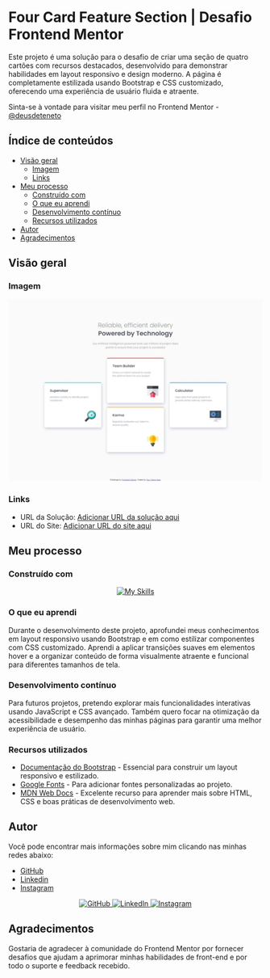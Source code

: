 # Four Card Feature Section | Desafio Frontend Mentor

Este projeto é uma solução para o desafio de criar uma seção de quatro cartões com recursos destacados, desenvolvido para demonstrar habilidades em layout responsivo e design moderno. A página é completamente estilizada usando Bootstrap e CSS customizado, oferecendo uma experiência de usuário fluida e atraente.

Sinta-se à vontade para visitar meu perfil no Frontend Mentor - [@deusdeteneto](https://www.frontendmentor.io/profile/deusdeteneto)

## Índice de conteúdos

- [Visão geral](#visão-geral)
  - [Imagem](#imagem)
  - [Links](#links)
- [Meu processo](#meu-processo)
  - [Construído com](#construído-com)
  - [O que eu aprendi](#o-que-eu-aprendi)
  - [Desenvolvimento contínuo](#desenvolvimento-contínuo)
  - [Recursos utilizados](#recursos-utilizados)
- [Autor](#autor)
- [Agradecimentos](#agradecimentos)

## Visão geral

### Imagem

![Imagem do Projeto](https://raw.githubusercontent.com/deusdeteneto/Four-card-feature-section/main/design/image-desktop.jpeg)

### Links

<!-- TODO COLOCAR OS LINKS ABAIXO -->
- URL da Solução: [Adicionar URL da solução aqui](https://www.frontendmentor.io/solutions/four-card-feature-section) <!-- Substitua pela URL do seu repositório ou site -->
- URL do Site: [Adicionar URL do site aqui](https://four-card-feature-section.vercel.app/) <!-- Substitua pela URL do site ao vivo -->

## Meu processo

### Construído com

<p align="center">
  <a href="#"><img src="https://skillicons.dev/icons?i=html,css,bootstrap,git,github,vercel" alt="My Skills"></a>
</p>

### O que eu aprendi

Durante o desenvolvimento deste projeto, aprofundei meus conhecimentos em layout responsivo usando Bootstrap e em como estilizar componentes com CSS customizado. Aprendi a aplicar transições suaves em elementos hover e a organizar conteúdo de forma visualmente atraente e funcional para diferentes tamanhos de tela.

### Desenvolvimento contínuo

Para futuros projetos, pretendo explorar mais funcionalidades interativas usando JavaScript e CSS avançado. Também quero focar na otimização da acessibilidade e desempenho das minhas páginas para garantir uma melhor experiência de usuário.

### Recursos utilizados

- [Documentação do Bootstrap](https://getbootstrap.com/docs/5.3/getting-started/introduction/) - Essencial para construir um layout responsivo e estilizado.
- [Google Fonts](https://fonts.google.com/) - Para adicionar fontes personalizadas ao projeto.
- [MDN Web Docs](https://developer.mozilla.org/) - Excelente recurso para aprender mais sobre HTML, CSS e boas práticas de desenvolvimento web.

## Autor

Você pode encontrar mais informações sobre mim clicando nas minhas redes abaixo:

- [GitHub](https://github.com/deusdeteneto)
- [Linkedin](https://www.linkedin.com/in/deusdeteneto)
- [Instagram](https://www.instagram.com/torresneto.tn/)

<div align="center">
  <a href="https://github.com/deusdeteneto">
    <img src="https://skillicons.dev/icons?i=github" alt="GitHub" />
  </a>
  <a href="https://www.linkedin.com/in/deusdeteneto">
    <img src="https://skillicons.dev/icons?i=linkedin" alt="LinkedIn" />
  </a>
  <a href="https://www.instagram.com/torresneto.tn/">
    <img src="https://skillicons.dev/icons?i=instagram" alt="Instagram" />
  </a>
</div>

## Agradecimentos

Gostaria de agradecer à comunidade do Frontend Mentor por fornecer desafios que ajudam a aprimorar minhas habilidades de front-end e por todo o suporte e feedback recebido.
